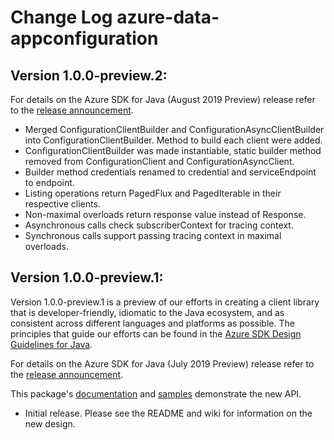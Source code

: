 # Change Log azure-data-appconfiguration

## Version 1.0.0-preview.2:

For details on the Azure SDK for Java (August 2019 Preview) release refer to the [release announcement](https://aka.ms/azure-sdk-preview2-java).

- Merged ConfigurationClientBuilder and ConfigurationAsyncClientBuilder into ConfigurationClientBuilder. Method to build each client were added.
- ConfigurationClientBuilder was made instantiable, static builder method removed from ConfigurationClient and ConfigurationAsyncClient.
- Builder method credentials renamed to credential and serviceEndpoint to endpoint.
- Listing operations return PagedFlux and PagedIterable in their respective clients.
- Non-maximal overloads return response value instead of Response<T>.
- Asynchronous calls check subscriberContext for tracing context.
- Synchronous calls support passing tracing context in maximal overloads.

## Version 1.0.0-preview.1:

Version 1.0.0-preview.1 is a preview of our efforts in creating a client library that is developer-friendly, idiomatic 
to the Java ecosystem, and as consistent across different languages and platforms as possible. The principles that guide 
our efforts can be found in the [Azure SDK Design Guidelines for Java](https://azuresdkspecs.z5.web.core.windows.net/JavaSpec.html).

For details on the Azure SDK for Java (July 2019 Preview) release refer to the [release announcement](https://aka.ms/azure-sdk-preview1-java).

This package's [documentation](https://github.com/Azure/azure-sdk-for-java/blob/master/sdk/appconfiguration/azure-data-appconfiguration/README.md) 
and [samples](https://github.com/Azure/azure-sdk-for-java/tree/master/sdk/appconfiguration/azure-data-appconfiguration/src/samples/java/com/azure/data/appconfiguration) 
demonstrate the new API.

- Initial release. Please see the README and wiki for information on the new design.
